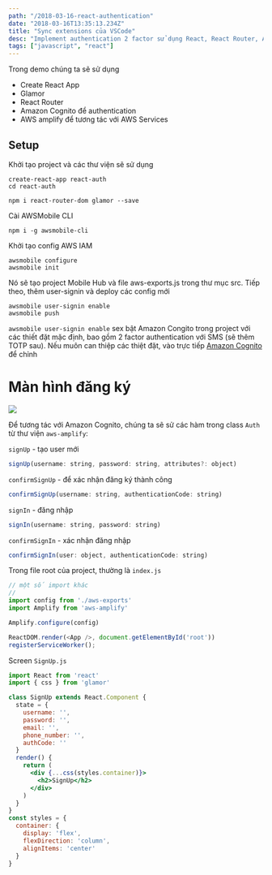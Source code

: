 ```yaml
---
path: "/2018-03-16-react-authentication"
date: "2018-03-16T13:35:13.234Z"
title: "Sync extensions của VSCode"
desc: "Implement authentication 2 factor sử dụng React, React Router, Amazone Cognito"
tags: ["javascript", "react"]
---
```


Trong demo chúng ta sẽ sử dụng

- Create React App
- Glamor
- React Router
- Amazon Cognito để authentication
- AWS amplify để tương tác với AWS Services


## Setup

Khởi tạo project và các thư viện sẽ sử dụng

```
create-react-app react-auth
cd react-auth

npm i react-router-dom glamor --save
```

Cài AWSMobile CLI

```
npm i -g awsmobile-cli
```

Khởi tạo config AWS IAM

```
awsmobile configure
awsmobile init
```

Nó sẽ tạo project Mobile Hub và file aws-exports.js trong thư mục src. Tiếp theo, thêm user-signin và deploy các config mới

```
awsmobile user-signin enable
awsmobile push
```

`awsmobile user-signin enable` sex bật Amazon Congito trong project với các thiết đặt mặc định, bao gồm 2 factor authentication với SMS (sẽ thêm TOTP sau). Nếu muôn can thiệp các thiệt đặt, vào trực tiếp [Amazon Cognito](https://signin.aws.amazon.com/signin?redirect_uri=https%3A%2F%2Fconsole.aws.amazon.com%2Fcognito%2Fhome%3Fregion%3Dus-east-1%26state%3DhashArgs%2523%26isauthcode%3Dtrue&client_id=arn%3Aaws%3Aiam%3A%3A015428540659%3Auser%2Fcognito&forceMobileApp=0) để chỉnh

# Màn hình đăng ký

![](https://cdn-images-1.medium.com/max/800/1*U_Oa4dWFeIqJ9TPJFx9lmQ.jpeg)

Để tương tác với Amazon Cognito, chúng ta sẽ sử các hàm trong class `Auth` từ thư viện `aws-amplify`:

`signUp` - tạo user mới

```js
signUp(username: string, password: string, attributes?: object)
```

`confirmSignUp` - để xác nhận đăng ký thành công

```js
confirmSignUp(username: string, authenticationCode: string)
```

`signIn` - đăng nhập

```js
signIn(username: string, password: string)
```

`confirmSignIn` - xác nhận đăng nhập

```js
confirmSignIn(user: object, authenticationCode: string)
```

Trong file root của project, thường là `index.js` 

```js
// một số import khác
// 
import config from './aws-exports'
import Amplify from 'aws-amplify'

Amplify.configure(config)

ReactDOM.render(<App />, document.getElementById('root'))
registerServiceWorker();
```

Screen `SignUp.js`

```jsx
import React from 'react'
import { css } from 'glamor'

class SignUp extends React.Component {
  state = {
    username: '',
    password: '',
    email: '',
    phone_number: '',
    authCode: ''
  }
  render() {
    return (
      <div {...css(styles.container)}>
        <h2>SignUp</h2>
      </div>
    )
  }
}
const styles = {
  container: {
    display: 'flex',
    flexDirection: 'column',
    alignItems: 'center'
  }
}
```